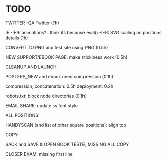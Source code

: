 TODO
=====

TWITTER
-QA Twitter
(?h)

IE
-IE9: animations? i think its because eval()
-IE9: SVG scaling on positions details
(1h)


CONVERT TO PNG and test site using PNG
(0.5h)


NEW SUPPORT/EBOOK PAGE: make stickiness work
(0.5h)

CLEANUP AND LAUNCH:

POSTERS_NEW and ebook need compression
(0.1h)

compression, concatenation: 0.5h
deployment: 0.2h

robots.txt:
block node directories
(0.1h)

EMAIL SHARE: update ss font style



ALL POSITIONS:

HANDYSCAN (and list of other square positions): align top

COPY:

SACK and SAVE & OPEN BOOK TESTE; MISSING ALL COPY

CLOSER EXAM: missing first line


